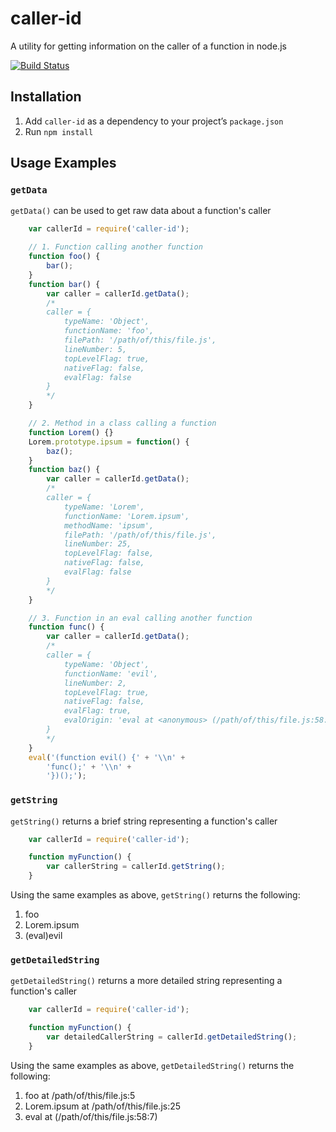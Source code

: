 # caller-id

A utility for getting information on the caller of a function in node.js

[![Build Status](https://travis-ci.org/pixelsandbytes/caller-id.png?branch=master)](https://travis-ci.org/pixelsandbytes/caller-id)

## Installation
1. Add `caller-id` as a dependency to your project’s `package.json`
2. Run `npm install`

## Usage Examples

### `getData`

`getData()` can be used to get raw data about a function's caller
```js
    var callerId = require('caller-id');

    // 1. Function calling another function
    function foo() {
        bar();
    }
    function bar() {
        var caller = callerId.getData();
        /*
        caller = {
            typeName: 'Object',
            functionName: 'foo',
            filePath: '/path/of/this/file.js',
            lineNumber: 5,
            topLevelFlag: true,
            nativeFlag: false,
            evalFlag: false
        }
        */
    }

    // 2. Method in a class calling a function
    function Lorem() {}
    Lorem.prototype.ipsum = function() {
        baz();
    }
    function baz() {
        var caller = callerId.getData();
        /*
        caller = {
            typeName: 'Lorem',
            functionName: 'Lorem.ipsum',
            methodName: 'ipsum',
            filePath: '/path/of/this/file.js',
            lineNumber: 25,
            topLevelFlag: false,
            nativeFlag: false,
            evalFlag: false
        }
        */
    }

    // 3. Function in an eval calling another function
    function func() {
        var caller = callerId.getData();
        /*
        caller = {
            typeName: 'Object',
            functionName: 'evil',
            lineNumber: 2,
            topLevelFlag: true,
            nativeFlag: false,
            evalFlag: true,
            evalOrigin: 'eval at <anonymous> (/path/of/this/file.js:58:7)'
        }
        */
    }
    eval('(function evil() {' + '\\n' +
        'func();' + '\\n' +
        '})();');
```
### `getString`

`getString()` returns a brief string representing a function's caller
```js
    var callerId = require('caller-id');

    function myFunction() {
        var callerString = callerId.getString();
    }
```
Using the same examples as above, `getString()` returns the following:

1.  foo
2.  Lorem.ipsum
3.  (eval)evil

### `getDetailedString`

`getDetailedString()` returns a more detailed string representing a function's caller
```js
    var callerId = require('caller-id');

    function myFunction() {
        var detailedCallerString = callerId.getDetailedString();
    }
```
Using the same examples as above, `getDetailedString()` returns the following:

1.  foo at /path/of/this/file.js:5
2.  Lorem.ipsum at /path/of/this/file.js:25
3.  eval at <anonymous> (/path/of/this/file.js:58:7)